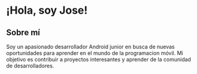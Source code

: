 # ¡Hola, soy Jose! <i class="fa-solid fa-laptop-code"></i>

## Sobre mí
Soy un apasionado desarrollador Android junior en busca de nuevas oportunidades para aprender en el mundo de la programacion móvil. Mi objetivo es contribuir a proyectos interesantes y aprender de la comunidad de desarrolladores.
